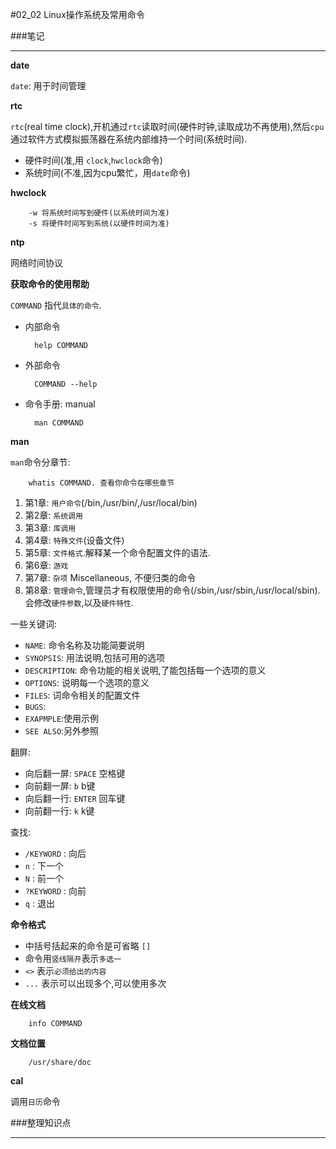 #02_02 Linux操作系统及常用命令

###笔记

---

**date**

`date`: 用于时间管理

**rtc**

`rtc`(real time clock),开机通过`rtc`读取时间(硬件时钟,读取成功不再使用),然后`cpu`通过软件方式模拟振荡器在系统内部维持一个时间(系统时间).

* 硬件时间(准,用 `clock`,`hwclock`命令)
* 系统时间(不准,因为cpu繁忙，用`date`命令)

**hwclock**

		-w 将系统时间写到硬件(以系统时间为准)
		-s 将硬件时间写到系统(以硬件时间为准)

**ntp**

网络时间协议

**获取命令的使用帮助**

`COMMAND` 指代`具体的命令`.

* 内部命令

		help COMMAND
		
* 外部命令

		COMMAND --help	

* 命令手册: manual

		man COMMAND
		
**man**

`man`命令分章节:

		whatis COMMAND. 查看你命令在哪些章节

1. 第1章: `用户命令`(/bin,/usr/bin/,/usr/local/bin)
2. 第2章: `系统调用`
3. 第3章: `库调用`
4. 第4章: `特殊文件`(设备文件)
5. 第5章: `文件格式`.解释某一个命令配置文件的语法.
6. 第6章: `游戏`
7. 第7章: `杂项` Miscellaneous, 不便归类的命令
8. 第8章: `管理命令`,管理员才有权限使用的命令(/sbin,/usr/sbin,/usr/local/sbin).会修改`硬件参数`,以及`硬件特性`.

一些关键词:

* `NAME`: 命令名称及功能简要说明
* `SYNOPSIS`: 用法说明,包括可用的选项
* `DESCRIPTION`: 命令功能的相关说明,了能包括每一个选项的意义
* `OPTIONS`: 说明每一个选项的意义
* `FILES`: 词命令相关的配置文件
* `BUGS`:
* `EXAPMPLE`:使用示例
* `SEE ALSO`:另外参照

翻屏:

* 向后翻一屏: `SPACE` 空格键
* 向前翻一屏: `b` b键
* 向后翻一行: `ENTER` 回车键
* 向前翻一行: `k` k键

查找:
	
* `/KEYWORD` : 向后
* `n` : 下一个
* `N` : 前一个
* `?KEYWORD` : 向前
* `q` : 退出

**命令格式**

* 中括号括起来的命令是可省略 `[]`
* 命令用`竖线隔开`表示`多选一`
* `<>` 表示`必须给出的内容`
* `...` 表示可以出现多个,可以使用多次

**在线文档**

		info COMMAND
		
**文档位置**

		/usr/share/doc
		
**cal**

调用`日历`命令


###整理知识点

---
